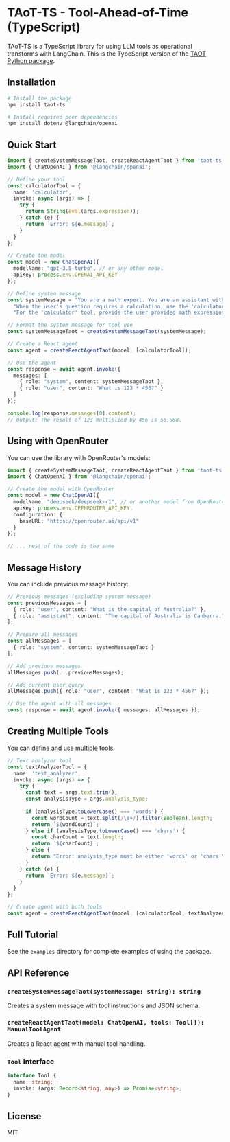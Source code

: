 # TAoT-TS - Tool-Ahead-of-Time (TypeScript)

TAoT-TS is a TypeScript library for using LLM tools as operational transforms with LangChain. This is the TypeScript version of the [TAOT Python package](https://github.com/yourusername/taot).

## Installation

```bash
# Install the package
npm install taot-ts

# Install required peer dependencies
npm install dotenv @langchain/openai
```

## Quick Start

```typescript
import { createSystemMessageTaot, createReactAgentTaot } from 'taot-ts';
import { ChatOpenAI } from '@langchain/openai';

// Define your tool
const calculatorTool = {
  name: 'calculator',
  invoke: async (args) => {
    try {
      return String(eval(args.expression));
    } catch (e) {
      return `Error: ${e.message}`;
    }
  }
};

// Create the model
const model = new ChatOpenAI({
  modelName: "gpt-3.5-turbo", // or any other model
  apiKey: process.env.OPENAI_API_KEY
});

// Define system message
const systemMessage = "You are a math expert. You are an assistant with access to specific tools. " + 
  "When the user's question requires a calculation, use the 'calculator' tool. " + 
  "For the 'calculator' tool, provide the user provided math expression as a string in the 'expression' argument in the tool.";

// Format the system message for tool use
const systemMessageTaot = createSystemMessageTaot(systemMessage);

// Create a React agent
const agent = createReactAgentTaot(model, [calculatorTool]);

// Use the agent
const response = await agent.invoke({
  messages: [
    { role: "system", content: systemMessageTaot },
    { role: "user", content: "What is 123 * 456?" }
  ]
});

console.log(response.messages[0].content);
// Output: The result of 123 multiplied by 456 is 56,088.
```

## Using with OpenRouter

You can use the library with OpenRouter's models:

```typescript
import { createSystemMessageTaot, createReactAgentTaot } from 'taot-ts';
import { ChatOpenAI } from '@langchain/openai';

// Create the model with OpenRouter
const model = new ChatOpenAI({
  modelName: "deepseek/deepseek-r1", // or another model from OpenRouter
  apiKey: process.env.OPENROUTER_API_KEY,
  configuration: {
    baseURL: "https://openrouter.ai/api/v1"
  }
});

// ... rest of the code is the same
```

## Message History

You can include previous message history:

```typescript
// Previous messages (excluding system message)
const previousMessages = [
  { role: "user", content: "What is the capital of Australia?" },
  { role: "assistant", content: "The capital of Australia is Canberra." }
];

// Prepare all messages
const allMessages = [
  { role: "system", content: systemMessageTaot }
];

// Add previous messages
allMessages.push(...previousMessages);

// Add current user query
allMessages.push({ role: "user", content: "What is 123 * 456?" });

// Use the agent with all messages
const response = await agent.invoke({ messages: allMessages });
```

## Creating Multiple Tools

You can define and use multiple tools:

```typescript
// Text analyzer tool
const textAnalyzerTool = {
  name: 'text_analyzer',
  invoke: async (args) => {
    try {
      const text = args.text.trim();
      const analysisType = args.analysis_type;
      
      if (analysisType.toLowerCase() === 'words') {
        const wordCount = text.split(/\s+/).filter(Boolean).length;
        return `${wordCount}`;
      } else if (analysisType.toLowerCase() === 'chars') {
        const charCount = text.length;
        return `${charCount}`;
      } else {
        return "Error: analysis_type must be either 'words' or 'chars'";
      }
    } catch (e) {
      return `Error: ${e.message}`;
    }
  }
};

// Create agent with both tools
const agent = createReactAgentTaot(model, [calculatorTool, textAnalyzerTool]);
```

## Full Tutorial

See the `examples` directory for complete examples of using the package.

## API Reference

### `createSystemMessageTaot(systemMessage: string): string`

Creates a system message with tool instructions and JSON schema.

### `createReactAgentTaot(model: ChatOpenAI, tools: Tool[]): ManualToolAgent`

Creates a React agent with manual tool handling.

### `Tool` Interface

```typescript
interface Tool {
  name: string;
  invoke: (args: Record<string, any>) => Promise<string>;
}
```

## License

MIT
